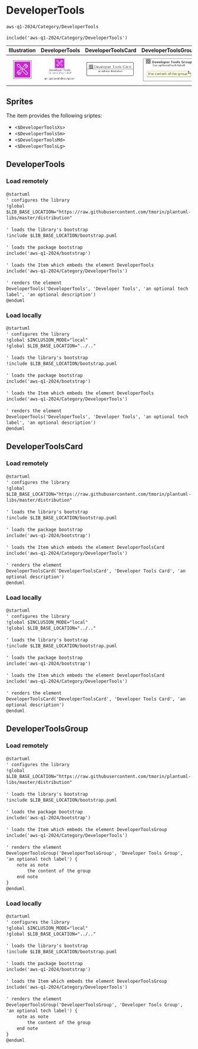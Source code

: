 # DeveloperTools


```text
aws-q1-2024/Category/DeveloperTools
```

```text
include('aws-q1-2024/Category/DeveloperTools')
```



| Illustration | DeveloperTools | DeveloperToolsCard | DeveloperToolsGroup |
| :---: | :---: | :---: | :---: |
| ![illustration for Illustration](../../aws-q1-2024/Category/DeveloperTools.png) | ![illustration for DeveloperTools](../../aws-q1-2024/Category/DeveloperTools.Local.png) | ![illustration for DeveloperToolsCard](../../aws-q1-2024/Category/DeveloperToolsCard.Local.png) | ![illustration for DeveloperToolsGroup](../../aws-q1-2024/Category/DeveloperToolsGroup.Local.png) |



## Sprites
The item provides the following sriptes:

- `<$DeveloperToolsXs>`
- `<$DeveloperToolsSm>`
- `<$DeveloperToolsMd>`
- `<$DeveloperToolsLg>`





## DeveloperTools

### Load remotely
```plantuml
@startuml
' configures the library
!global $LIB_BASE_LOCATION="https://raw.githubusercontent.com/tmorin/plantuml-libs/master/distribution"

' loads the library's bootstrap
!include $LIB_BASE_LOCATION/bootstrap.puml

' loads the package bootstrap
include('aws-q1-2024/bootstrap')

' loads the Item which embeds the element DeveloperTools
include('aws-q1-2024/Category/DeveloperTools')

' renders the element
DeveloperTools('DeveloperTools', 'Developer Tools', 'an optional tech label', 'an optional description')
@enduml
```

### Load locally
```plantuml
@startuml
' configures the library
!global $INCLUSION_MODE="local"
!global $LIB_BASE_LOCATION="../.."

' loads the library's bootstrap
!include $LIB_BASE_LOCATION/bootstrap.puml

' loads the package bootstrap
include('aws-q1-2024/bootstrap')

' loads the Item which embeds the element DeveloperTools
include('aws-q1-2024/Category/DeveloperTools')

' renders the element
DeveloperTools('DeveloperTools', 'Developer Tools', 'an optional tech label', 'an optional description')
@enduml
```

## DeveloperToolsCard

### Load remotely
```plantuml
@startuml
' configures the library
!global $LIB_BASE_LOCATION="https://raw.githubusercontent.com/tmorin/plantuml-libs/master/distribution"

' loads the library's bootstrap
!include $LIB_BASE_LOCATION/bootstrap.puml

' loads the package bootstrap
include('aws-q1-2024/bootstrap')

' loads the Item which embeds the element DeveloperToolsCard
include('aws-q1-2024/Category/DeveloperTools')

' renders the element
DeveloperToolsCard('DeveloperToolsCard', 'Developer Tools Card', 'an optional description')
@enduml
```

### Load locally
```plantuml
@startuml
' configures the library
!global $INCLUSION_MODE="local"
!global $LIB_BASE_LOCATION="../.."

' loads the library's bootstrap
!include $LIB_BASE_LOCATION/bootstrap.puml

' loads the package bootstrap
include('aws-q1-2024/bootstrap')

' loads the Item which embeds the element DeveloperToolsCard
include('aws-q1-2024/Category/DeveloperTools')

' renders the element
DeveloperToolsCard('DeveloperToolsCard', 'Developer Tools Card', 'an optional description')
@enduml
```

## DeveloperToolsGroup

### Load remotely
```plantuml
@startuml
' configures the library
!global $LIB_BASE_LOCATION="https://raw.githubusercontent.com/tmorin/plantuml-libs/master/distribution"

' loads the library's bootstrap
!include $LIB_BASE_LOCATION/bootstrap.puml

' loads the package bootstrap
include('aws-q1-2024/bootstrap')

' loads the Item which embeds the element DeveloperToolsGroup
include('aws-q1-2024/Category/DeveloperTools')

' renders the element
DeveloperToolsGroup('DeveloperToolsGroup', 'Developer Tools Group', 'an optional tech label') {
    note as note
        the content of the group
    end note
}
@enduml
```

### Load locally
```plantuml
@startuml
' configures the library
!global $INCLUSION_MODE="local"
!global $LIB_BASE_LOCATION="../.."

' loads the library's bootstrap
!include $LIB_BASE_LOCATION/bootstrap.puml

' loads the package bootstrap
include('aws-q1-2024/bootstrap')

' loads the Item which embeds the element DeveloperToolsGroup
include('aws-q1-2024/Category/DeveloperTools')

' renders the element
DeveloperToolsGroup('DeveloperToolsGroup', 'Developer Tools Group', 'an optional tech label') {
    note as note
        the content of the group
    end note
}
@enduml
```

